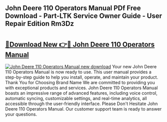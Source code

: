 ## John Deere 110 Operators Manual PDf Free Download - Part-LTK Service Owner Guide - User Repair Edition Rm3Dz

# <h2><a href="http://bc91313.oget.top/?id=John+Deere+110+Operators+Manual">🔗Download New 👉🔴 John Deere 110 Operators Manual</a></h2>

[![John Deere 110 Operators Manual new download](https://i.imgur.com/5g1atiW.png)](http://bc91313.oget.top/?id=John+Deere+110+Operators+Manual)
Your new John Deere 110 Operators Manual is now ready to use. This user manual provides a step-by-step guide to help you install, operate, and maintain your product. Thank You for Choosing Brand Name We are committed to providing you with exceptional products and services. John Deere 110 Operators Manual boasts an impressive range of advanced features, including voice control, automatic syncing, customizable settings, and real-time analytics, all accessible through the user-friendly interface. Please Don't Hesitate John Deere 110 Operators Manual. Our customer support team is ready to answer your questions.
